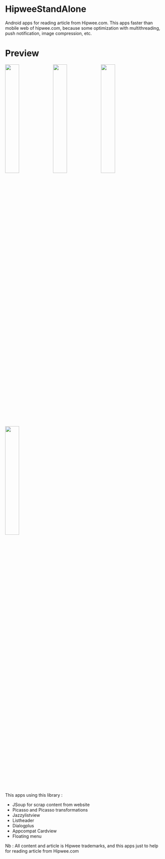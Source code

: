 # HipweeStandAlone
Android apps for reading article from Hipwee.com. This apps faster than mobile web of hipwee.com, because some optimization with multithreading, push notification, image compression, etc.

# Preview
<img src="https://raw.githubusercontent.com/zetbaitsu/HipweeStandAlone/master/ss/1.png" width="30%"></img>
<img src="https://raw.githubusercontent.com/zetbaitsu/HipweeStandAlone/master/ss/2.png" width="30%"></img>
<img src="https://raw.githubusercontent.com/zetbaitsu/HipweeStandAlone/master/ss/3.png" width="30%"></img>
<img src="https://raw.githubusercontent.com/zetbaitsu/HipweeStandAlone/master/ss/4.png" width="30%"></img>

This apps using this library :
* JSoup for scrap content from website
* Picasso and Picasso transformations
* Jazzylistview
* Listheader
* Dialogplus
* Appcompat Cardview
* Floating menu


Nb :
All content and article is Hipwee trademarks, and this apps just to help for reading article from Hipwee.com

